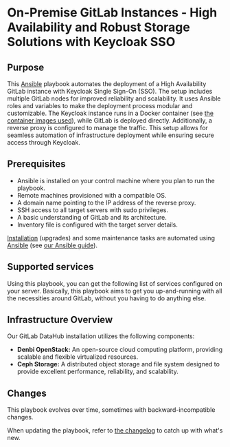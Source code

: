 # On-Premise GitLab Instances - High Availability and Robust Storage Solutions with Keycloak SSO


## Purpose

This [Ansible](https://www.ansible.com/) playbook automates the deployment of a High Availability GitLab instance with Keycloak Single Sign-On (SSO). The setup includes multiple GitLab nodes for improved reliability and scalability. It uses Ansible roles and variables to make the deployment process modular and customizable. The Keycloak instance runs in a Docker container (see [the container images used](docs/container-images.md)), while GitLab is deployed directly. Additionally, a reverse proxy is configured to manage the traffic.
This setup allows for seamless automation of infrastructure deployment while ensuring secure access through Keycloak.



## Prerequisites
- Ansible is installed on your control machine where you plan to run the playbook.
- Remote machines provisioned with a compatible OS.
- A domain name pointing to the IP address of the reverse proxy.
- SSH access to all target servers with sudo privileges.
- A basic understanding of GitLab and its architecture.
- Inventory file is configured with the target server details.


[Installation](docs/README.md) (upgrades) and some maintenance tasks are automated using [Ansible](https://www.ansible.com/) (see [our Ansible guide](docs/ansible.md)).


## Supported services

Using this playbook, you can get the following list of services configured on your server. Basically, this playbook aims to get you up-and-running with all the necessities around GitLab, without you having to do anything else.

## Infrastructure Overview

Our GitLab DataHub installation utilizes the following components:

- **Denbi OpenStack:** An open-source cloud computing platform, providing scalable and flexible virtualized resources.
- **Ceph Storage:** A distributed object storage and file system designed to provide excellent performance, reliability, and scalability.


## Changes

This playbook evolves over time, sometimes with backward-incompatible changes.

When updating the playbook, refer to [the changelog](CHANGELOG.md) to catch up with what's new.
